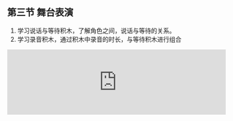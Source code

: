 ## 第三节 舞台表演

1. 学习说话与等待积木，了解角色之间，说话与等待的关系。
2. 学习录音积木，通过积木中录音的时长，与等待积木进行组合

<iframe src="http://cs.leaplearner.com/video/vs/sharing/jOmT4VrG#!aG9tZV92aWRlby03NTkw" width='100%' id='video1' frameborder=0 'allowfullscreen'></iframe>
<script type="text/javascript">
document.getElementById("video1").style.height=document.getElementById("video1").scrollWidth*0.75+"px";
</script>



